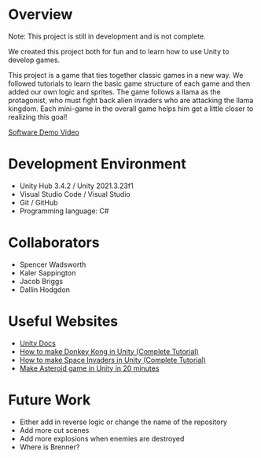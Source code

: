 # Overview

Note: This project is still in development and is not complete. 

We created this project both for fun and to learn how to use Unity to develop games.

This project is a game that ties together classic games in a new way. We followed tutorials to learn the basic game structure of each game and then added our own logic and sprites. The game follows a llama as the protagonist, who must fight back alien invaders who are attacking the llama kingdom. Each mini-game in the overall game helps him get a little closer to realizing this goal!

[Software Demo Video](https://youtu.be/c66EMTVGkzo)

# Development Environment

* Unity Hub 3.4.2 / Unity 2021.3.23f1
* Visual Studio Code / Visual Studio
* Git / GitHub
* Programming language: C#

# Collaborators

* Spencer Wadsworth
* Kaler Sappington
* Jacob Briggs
* Dallin Hodgdon

# Useful Websites

* [Unity Docs](https://docs.unity.com/)
* [How to make Donkey Kong in Unity (Complete Tutorial)](https://www.youtube.com/watch?v=8qciEnDt-n8)
* [How to make Space Invaders in Unity (Complete Tutorial)](https://www.youtube.com/watch?v=qWDQgmdUzWI)
* [Make Asteroid game in Unity in 20 minutes](https://www.youtube.com/watch?v=SleyFiJaS88&t)

# Future Work

* Either add in reverse logic or change the name of the repository
* Add more cut scenes
* Add more explosions when enemies are destroyed
* Where is Brenner?
